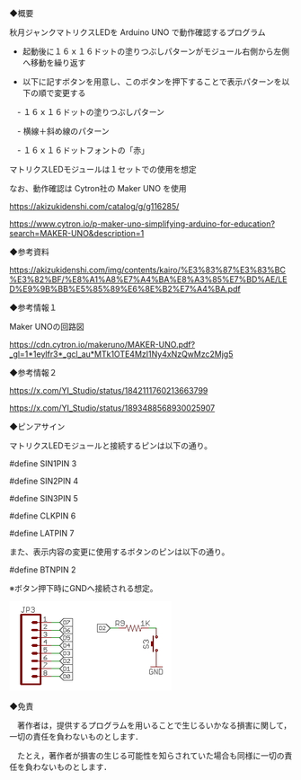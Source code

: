 ◆概要

秋月ジャンクマトリクスLEDを Arduino UNO で動作確認するプログラム

- 起動後に１６ｘ１６ドットの塗りつぶしパターンがモジュール右側から左側へ移動を繰り返す

- 以下に記すボタンを用意し、このボタンを押下することで表示パターンを以下の順で変更する

　- １６ｘ１６ドットの塗りつぶしパターン

　- 横線＋斜め線のパターン

　- １６ｘ１６ドットフォントの「赤」

マトリクスLEDモジュールは１セットでの使用を想定

なお、動作確認は Cytron社の Maker UNO を使用

https://akizukidenshi.com/catalog/g/g116285/

https://www.cytron.io/p-maker-uno-simplifying-arduino-for-education?search=MAKER-UNO&description=1

◆参考資料

https://akizukidenshi.com/img/contents/kairo/%E3%83%87%E3%83%BC%E3%82%BF/%E8%A1%A8%E7%A4%BA%E8%A3%85%E7%BD%AE/LED%E9%9B%BB%E5%85%89%E6%8E%B2%E7%A4%BA.pdf

◆参考情報１

Maker UNOの回路図

https://cdn.cytron.io/makeruno/MAKER-UNO.pdf?_gl=1*1eylfr3*_gcl_au*MTk1OTE4MzI1Ny4xNzQwMzc2Mjg5

◆参考情報２

https://x.com/YI_Studio/status/1842111760213663799

https://x.com/YI_Studio/status/1893488568930025907


◆ピンアサイン

マトリクスLEDモジュールと接続するピンは以下の通り。

#define SIN1PIN         3

#define SIN2PIN         4

#define SIN3PIN         5

#define CLKPIN          6

#define LATPIN          7

また、表示内容の変更に使用するボタンのピンは以下の通り。

#define BTNPIN          2

※ボタン押下時にGNDへ接続される想定。

![schem](https://github.com/Y-Ishioka/UNO_junk_test/blob/main/btn_pin.jpg)


◆免責

　著作者は，提供するプログラムを用いることで生じるいかなる損害に関して，一切の責任を負わないものとします．

　たとえ，著作者が損害の生じる可能性を知らされていた場合も同様に一切の責任を負わないものとします．
